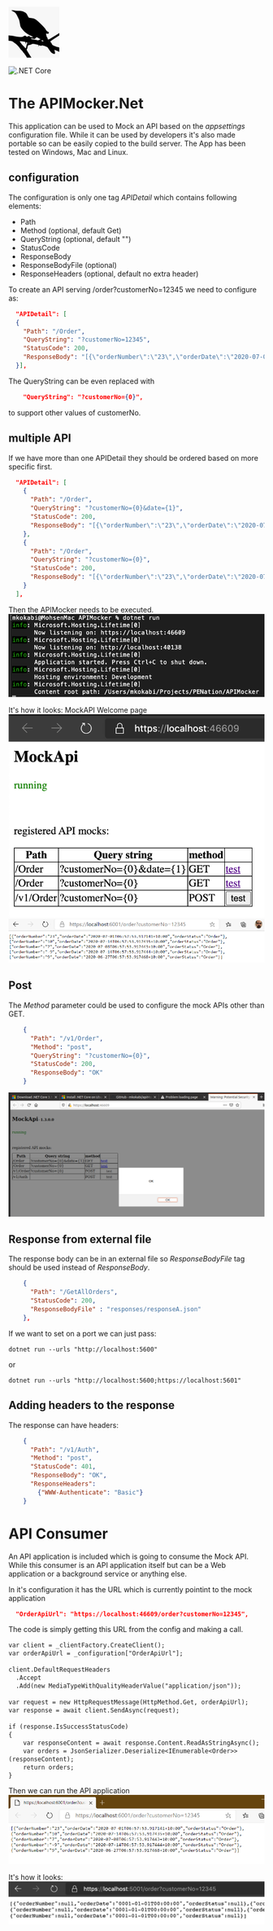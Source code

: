 <img src="https://github.com/mkokabi/apiMocker/blob/master/APIMocker/icon.png?raw=true" alt="Logo" width="100px" height="100px">

![.NET Core](https://github.com/mkokabi/apiMocker/workflows/.NET%20Core/badge.svg?branch=master)

# The APIMocker.Net
This application can be used to Mock an API based on the *appsettings* configuration file. While it can be used by developers it's also made portable so can be easily copied to the build server. The App has been tested on Windows, Mac and Linux.
## configuration
The configuration is only one tag *APIDetail* which contains following elements:
- Path
- Method (optional, default Get)
- QueryString (optional, default "")
- StatusCode
- ResponseBody
- ResponseBodyFile (optional)
- ResponseHeaders (optional, default no extra header)

To create an API serving /order?customerNo=12345 we need to configure as:

``` json
  "APIDetail": [
  {
    "Path": "/Order",
    "QueryString": "?customerNo=12345",
    "StatusCode": 200,
    "ResponseBody": "[{\"orderNumber\":\"23\",\"orderDate\":\"2020-07-01T06:57:53.917141+10:00\",\"orderStatus\":\"Order\"},{\"orderNumber\":\"10\",\"orderDate\":\"2020-07-14T06:57:53.917435+10:00\",\"orderStatus\":\"Order\"},{\"orderNumber\":\"7\",\"orderDate\":\"2020-07-08T06:57:53.917443+10:00\",\"orderStatus\":\"Order\"},{\"orderNumber\":\"-9\",\"orderDate\":\"2020-07-14T06:57:53.917444+10:00\",\"orderStatus\":\"Order\"},{\"orderNumber\":\"9\",\"orderDate\":\"2020-06-27T06:57:53.917468+10:00\",\"orderStatus\":\"Order\"}]"
  }],
```

The QueryString can be even replaced with 
```json
    "QueryString": "?customerNo={0}",
```
to support other values of customerNo.

## multiple API
If we have more than one APIDetail they should be ordered based on more specific first.
```json
  "APIDetail": [
    {
      "Path": "/Order",
      "QueryString": "?customerNo={0}&date={1}",
      "StatusCode": 200,
      "ResponseBody": "[{\"orderNumber\":\"23\",\"orderDate\":\"2020-07-01T06:57:53.917141+10:00\",\"orderStatus\":\"Order\"}]"
    },
    {
      "Path": "/Order",
      "QueryString": "?customerNo={0}",
      "StatusCode": 200,
      "ResponseBody": "[{\"orderNumber\":\"23\",\"orderDate\":\"2020-07-01T06:57:53.917141+10:00\",\"orderStatus\":\"Order\"},{\"orderNumber\":\"10\",\"orderDate\":\"2020-07-14T06:57:53.917435+10:00\",\"orderStatus\":\"Order\"},{\"orderNumber\":\"7\",\"orderDate\":\"2020-07-08T06:57:53.917443+10:00\",\"orderStatus\":\"Order\"},{\"orderNumber\":\"-9\",\"orderDate\":\"2020-07-14T06:57:53.917444+10:00\",\"orderStatus\":\"Order\"},{\"orderNumber\":\"9\",\"orderDate\":\"2020-06-27T06:57:53.917468+10:00\",\"orderStatus\":\"Order\"}]"
    }
  ],
```

Then the APIMocker needs to be executed.
![Running the API mocker](https://github.com/mkokabi/apiMocker/blob/master/images/Running%20the%20APIMocker.png?raw=true)

It's how it looks:
MockAPI Welcome page
![API mocker](https://github.com/mkokabi/apiMocker/blob/master/images/MockAPI%20Welcome%20page.png?raw=true)
![API mocker](https://github.com/mkokabi/apiMocker/blob/master/images/APIMocker%20at%20work.png?raw=true)

## Post
The *Method* parameter could be used to configure the mock APIs other than GET.
```json
    {
      "Path": "/v1/Order",
      "Method": "post",
      "QueryString": "?customerNo={0}",
      "StatusCode": 200,
      "ResponseBody": "OK"
    }
```
![API mocker](https://github.com/mkokabi/apiMocker/blob/master/images/Running%20On%20Linux.png?raw=true)

## Response from external file
The response body can be in an external file so *ResponseBodyFile* tag should be used instead of *ResponseBody*.
```json
    {
      "Path": "/GetAllOrders",
      "StatusCode": 200,
      "ResponseBodyFile" : "responses/responseA.json"
    },
```

If we want to set on a port we can just pass:
```
dotnet run --urls "http://localhost:5600"
```
or
```
dotnet run --urls "http://localhost:5600;https://localhost:5601"
```

## Adding headers to the response
The response can have headers:
```json
    {
      "Path": "/v1/Auth",
      "Method": "post",
      "StatusCode": 401,
      "ResponseBody": "OK",
      "ResponseHeaders": 
        {"WWW-Authenticate": "Basic"}
    }
```

# API Consumer
An API application is included which is going to consume the Mock API. While this consumer is an API application itself but can be a Web application or a background service or anything else.

In it's configuration it has the URL which is currently pointint to the mock application
``` json
  "OrderApiUrl": "https://localhost:46609/order?customerNo=12345",
```

The code is simply getting this URL from the config and making a call.
``` Csharp
var client = _clientFactory.CreateClient();
var orderApiUrl = _configuration["OrderApiUrl"];

client.DefaultRequestHeaders
  .Accept
  .Add(new MediaTypeWithQualityHeaderValue("application/json"));

var request = new HttpRequestMessage(HttpMethod.Get, orderApiUrl);
var response = await client.SendAsync(request);

if (response.IsSuccessStatusCode)
{
    var responseContent = await response.Content.ReadAsStringAsync();
    var orders = JsonSerializer.Deserialize<IEnumerable<Order>>(responseContent);
    return orders;
}

```
Then we can run the API application
![Running the API consumer](https://github.com/mkokabi/apiMocker/blob/master/images/Running%20the%20API%20consumer.png?raw=true)

It's how it looks:
![API Consumer](https://github.com/mkokabi/apiMocker/blob/master/images/API%20application%20consuming%20the%20Mock.png?raw=true)

